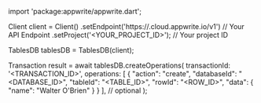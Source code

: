 import 'package:appwrite/appwrite.dart';

Client client = Client()
    .setEndpoint('https://<REGION>.cloud.appwrite.io/v1') // Your API Endpoint
    .setProject('<YOUR_PROJECT_ID>'); // Your project ID

TablesDB tablesDB = TablesDB(client);

Transaction result = await tablesDB.createOperations(
    transactionId: '<TRANSACTION_ID>',
    operations: [
	    {
	        "action": "create",
	        "databaseId": "<DATABASE_ID>",
	        "tableId": "<TABLE_ID>",
	        "rowId": "<ROW_ID>",
	        "data": {
	            "name": "Walter O'Brien"
	        }
	    }
	], // optional
);
